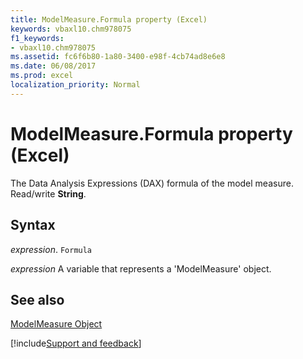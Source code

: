 ```yaml
---
title: ModelMeasure.Formula property (Excel)
keywords: vbaxl10.chm978075
f1_keywords:
- vbaxl10.chm978075
ms.assetid: fc6f6b80-1a80-3400-e98f-4cb74ad8e6e8
ms.date: 06/08/2017
ms.prod: excel
localization_priority: Normal
---
```



# ModelMeasure.Formula property (Excel)

The Data Analysis Expressions (DAX) formula of the model measure. Read/write  **String**.


## Syntax

_expression_. `Formula`

_expression_ A variable that represents a 'ModelMeasure' object.


## See also


[ModelMeasure Object](Excel.modelmeasure.md)

[!include[Support and feedback](~/includes/feedback-boilerplate.md)]